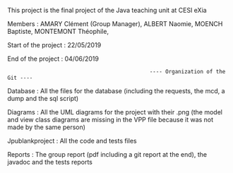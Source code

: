 This project is the final project of the Java teaching unit at CESI eXia

Members : AMARY Clément (Group Manager), ALBERT Naomie, MOENCH Baptiste, MONTEMONT Théophile,

Start of the project : 22/05/2019

End of the project : 04/06/2019

                                                 ---- Organization of the Git ----

Database : All the files for the database (including the requests, the mcd, a dump and the sql script)

Diagrams : All the UML diagrams for the project with their .png (the model and view class diagrams are missing in the VPP file because it was not made by the same person)

Jpublankproject : All the code and tests files

Reports : The group report (pdf including a git report at the end), the javadoc and the tests reports
